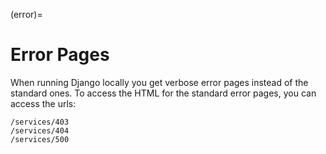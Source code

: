 (error)=

# Error Pages

When running Django locally you get verbose error pages instead of the
standard ones. To access the HTML for the standard error pages, you can
access the urls:

```
/services/403
/services/404
/services/500
```
